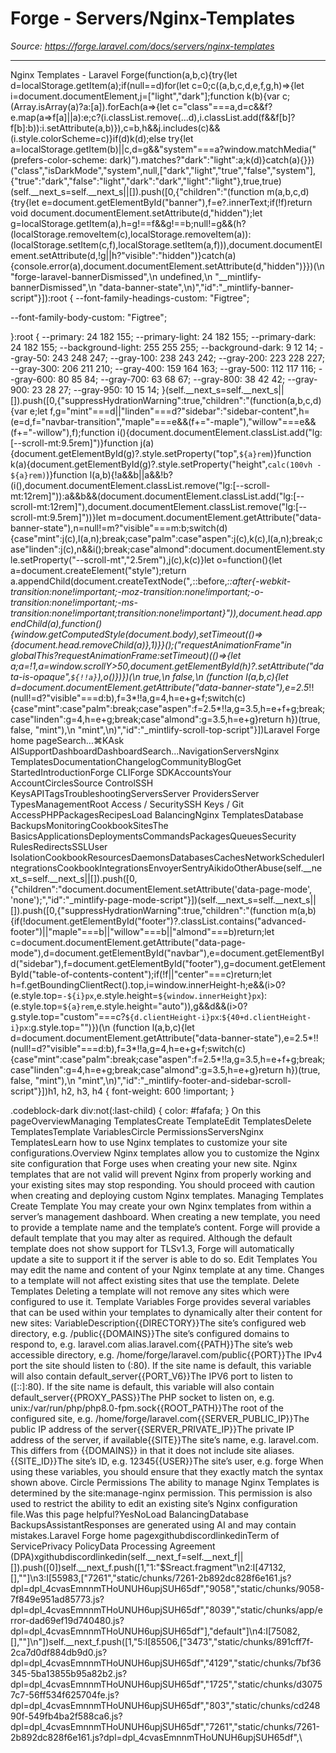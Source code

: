 # Forge - Servers/Nginx-Templates

*Source: https://forge.laravel.com/docs/servers/nginx-templates*

---

Nginx Templates - Laravel Forge(function(a,b,c){try{let d=localStorage.getItem(a);if(null==d)for(let c=0;c((a,b,c,d,e,f,g,h)=>{let i=document.documentElement,j=["light","dark"];function k(b){var c;(Array.isArray(a)?a:[a]).forEach(a=>{let c="class"===a,d=c&&f?e.map(a=>f[a]||a):e;c?(i.classList.remove(...d),i.classList.add(f&&f[b]?f[b]:b)):i.setAttribute(a,b)}),c=b,h&&j.includes(c)&&(i.style.colorScheme=c)}if(d)k(d);else try{let a=localStorage.getItem(b)||c,d=g&&"system"===a?window.matchMedia("(prefers-color-scheme: dark)").matches?"dark":"light":a;k(d)}catch(a){}})("class","isDarkMode","system",null,["dark","light","true","false","system"],{"true":"dark","false":"light","dark":"dark","light":"light"},true,true)(self.__next_s=self.__next_s||[]).push([0,{"children":"(function m(a,b,c,d){try{let e=document.getElementById(\"banner\"),f=e?.innerText;if(!f)return void document.documentElement.setAttribute(d,\"hidden\");let g=localStorage.getItem(a),h=g!==f&&g!==b;null!=g&&(h?(localStorage.removeItem(c),localStorage.removeItem(a)):(localStorage.setItem(c,f),localStorage.setItem(a,f))),document.documentElement.setAttribute(d,!g||h?\"visible\":\"hidden\")}catch(a){console.error(a),document.documentElement.setAttribute(d,\"hidden\")}})(\n  \"forge-laravel-bannerDismissed\",\n  undefined,\n  \"__mintlify-bannerDismissed\",\n  \"data-banner-state\",\n)","id":"_mintlify-banner-script"}]):root {
  --font-family-headings-custom: "Figtree";
  
  --font-family-body-custom: "Figtree";
  
}:root {
    --primary: 24 182 155;
    --primary-light: 24 182 155;
    --primary-dark: 24 182 155;
    --background-light: 255 255 255;
    --background-dark: 9 12 14;
    --gray-50: 243 248 247;
    --gray-100: 238 243 242;
    --gray-200: 223 228 227;
    --gray-300: 206 211 210;
    --gray-400: 159 164 163;
    --gray-500: 112 117 116;
    --gray-600: 80 85 84;
    --gray-700: 63 68 67;
    --gray-800: 38 42 42;
    --gray-900: 23 28 27;
    --gray-950: 10 15 14;
  }(self.__next_s=self.__next_s||[]).push([0,{"suppressHydrationWarning":true,"children":"(function(a,b,c,d){var e;let f,g=\"mint\"===d||\"linden\"===d?\"sidebar\":\"sidebar-content\",h=(e=d,f=\"navbar-transition\",\"maple\"===e&&(f+=\"-maple\"),\"willow\"===e&&(f+=\"-willow\"),f);function i(){document.documentElement.classList.add(\"lg:[--scroll-mt:9.5rem]\")}function j(a){document.getElementById(g)?.style.setProperty(\"top\",`${a}rem`)}function k(a){document.getElementById(g)?.style.setProperty(\"height\",`calc(100vh - ${a}rem)`)}function l(a,b){!a&&b||a&&!b?(i(),document.documentElement.classList.remove(\"lg:[--scroll-mt:12rem]\")):a&&b&&(document.documentElement.classList.add(\"lg:[--scroll-mt:12rem]\"),document.documentElement.classList.remove(\"lg:[--scroll-mt:9.5rem]\"))}let m=document.documentElement.getAttribute(\"data-banner-state\"),n=null!=m?\"visible\"===m:b;switch(d){case\"mint\":j(c),l(a,n);break;case\"palm\":case\"aspen\":j(c),k(c),l(a,n);break;case\"linden\":j(c),n&&i();break;case\"almond\":document.documentElement.style.setProperty(\"--scroll-mt\",\"2.5rem\"),j(c),k(c)}let o=function(){let a=document.createElement(\"style\");return a.appendChild(document.createTextNode(\"*,*::before,*::after{-webkit-transition:none!important;-moz-transition:none!important;-o-transition:none!important;-ms-transition:none!important;transition:none!important}\")),document.head.appendChild(a),function(){window.getComputedStyle(document.body),setTimeout(()=>{document.head.removeChild(a)},1)}}();(\"requestAnimationFrame\"in globalThis?requestAnimationFrame:setTimeout)(()=>{let a;a=!1,a=window.scrollY>50,document.getElementById(h)?.setAttribute(\"data-is-opaque\",`${!!a}`),o()})})(\n  true,\n  false,\n  (function l(a,b,c){let d=document.documentElement.getAttribute(\"data-banner-state\"),e=2.5*!!(null!=d?\"visible\"===d:b),f=3*!!a,g=4,h=e+g+f;switch(c){case\"mint\":case\"palm\":break;case\"aspen\":f=2.5*!!a,g=3.5,h=e+f+g;break;case\"linden\":g=4,h=e+g;break;case\"almond\":g=3.5,h=e+g}return h})(true, false, \"mint\"),\n  \"mint\",\n)","id":"_mintlify-scroll-top-script"}])Laravel Forge home pageSearch...⌘KAsk AISupportDashboardDashboardSearch...NavigationServersNginx TemplatesDocumentationChangelogCommunityBlogGet StartedIntroductionForge CLIForge SDKAccountsYour AccountCirclesSource ControlSSH KeysAPITagsTroubleshootingServersServer ProvidersServer TypesManagementRoot Access / SecuritySSH Keys / Git AccessPHPPackagesRecipesLoad BalancingNginx TemplatesDatabase BackupsMonitoringCookbookSitesThe BasicsApplicationsDeploymentsCommandsPackagesQueuesSecurity RulesRedirectsSSLUser IsolationCookbookResourcesDaemonsDatabasesCachesNetworkSchedulerIntegrationsCookbookIntegrationsEnvoyerSentryAikidoOtherAbuse(self.__next_s=self.__next_s||[]).push([0,{"children":"document.documentElement.setAttribute('data-page-mode', 'none');","id":"_mintlify-page-mode-script"}])(self.__next_s=self.__next_s||[]).push([0,{"suppressHydrationWarning":true,"children":"(function m(a,b){if(!document.getElementById(\"footer\")?.classList.contains(\"advanced-footer\")||\"maple\"===b||\"willow\"===b||\"almond\"===b)return;let c=document.documentElement.getAttribute(\"data-page-mode\"),d=document.getElementById(\"navbar\"),e=document.getElementById(\"sidebar\"),f=document.getElementById(\"footer\"),g=document.getElementById(\"table-of-contents-content\");if(!f||\"center\"===c)return;let h=f.getBoundingClientRect().top,i=window.innerHeight-h;e&&(i>0?(e.style.top=`-${i}px`,e.style.height=`${window.innerHeight}px`):(e.style.top=`${a}rem`,e.style.height=\"auto\")),g&&d&&(i>0?g.style.top=\"custom\"===c?`${d.clientHeight-i}px`:`${40+d.clientHeight-i}px`:g.style.top=\"\")})(\n  (function l(a,b,c){let d=document.documentElement.getAttribute(\"data-banner-state\"),e=2.5*!!(null!=d?\"visible\"===d:b),f=3*!!a,g=4,h=e+g+f;switch(c){case\"mint\":case\"palm\":break;case\"aspen\":f=2.5*!!a,g=3.5,h=e+f+g;break;case\"linden\":g=4,h=e+g;break;case\"almond\":g=3.5,h=e+g}return h})(true, false, \"mint\"),\n  \"mint\",\n)","id":"_mintlify-footer-and-sidebar-scroll-script"}])h1, h2, h3, h4 {
    font-weight: 600 !important;
}

.codeblock-dark div:not(:last-child) {
    color: #fafafa;
}
On this pageOverviewManaging TemplatesCreate TemplateEdit TemplatesDelete TemplatesTemplate VariablesCircle PermissionsServersNginx TemplatesLearn how to use Nginx templates to customize your site configurations.​Overview
Nginx templates allow you to customize the Nginx site configuration that Forge uses when creating your new site.
Nginx templates that are not valid will prevent Nginx from properly working and your existing sites may stop responding. You should proceed with caution when creating and deploying custom Nginx templates.
​Managing Templates
​Create Template
You may create your own Nginx templates from within a server’s management dashboard. When creating a new template, you need to provide a template name and the template’s content. Forge will provide a default template that you may alter as required.
Although the default template does not show support for TLSv1.3, Forge will automatically update a site to support it if the server is able to do so.
​Edit Templates
You may edit the name and content of your Nginx template at any time. Changes to a template will not affect existing sites that use the template.
​Delete Templates
Deleting a template will not remove any sites which were configured to use it.
​Template Variables
Forge provides several variables that can be used within your templates to dynamically alter their content for new sites:
VariableDescription{{DIRECTORY}}The site’s configured web directory, e.g. /public{{DOMAINS}}The site’s configured domains to respond to, e.g. laravel.com alias.laravel.com{{PATH}}The site’s web accessible directory, e.g. /home/forge/laravel.com/public{{PORT}}The IPv4 port the site should listen to (:80). If the site name is default, this variable will also contain default_server{{PORT_V6}}The IPV6 port to listen to ([::]:80). If the site name is default, this variable will also contain default_server{{PROXY_PASS}}The PHP socket to listen on, e.g. unix:/var/run/php/php8.0-fpm.sock{{ROOT_PATH}}The root of the configured site, e.g. /home/forge/laravel.com{{SERVER_PUBLIC_IP}}The public IP address of the server{{SERVER_PRIVATE_IP}}The private IP address of the server, if available{{SITE}}The site’s name, e.g. laravel.com. This differs from {{DOMAINS}} in that it does not include site aliases.{{SITE_ID}}The site’s ID, e.g. 12345{{USER}}The site’s user, e.g. forge
When using these variables, you should ensure that they exactly match the syntax shown above.
​Circle Permissions
The ability to manage Nginx Templates is determined by the site:manage-nginx permission. This permission is also used to restrict the ability to edit an existing site’s Nginx configuration file.Was this page helpful?YesNoLoad BalancingDatabase BackupsAssistantResponses are generated using AI and may contain mistakes.Laravel Forge home pagexgithubdiscordlinkedinTerm of ServicePrivacy PolicyData Processing Agreement (DPA)xgithubdiscordlinkedin(self.__next_f=self.__next_f||[]).push([0])self.__next_f.push([1,"1:\"$Sreact.fragment\"\n2:I[47132,[],\"\"]\n3:I[55983,[\"7261\",\"static/chunks/7261-2b892dc828f6e161.js?dpl=dpl_4cvasEmnnmTHoUNUH6upjSUH65df\",\"9058\",\"static/chunks/9058-7f849e951ad85773.js?dpl=dpl_4cvasEmnnmTHoUNUH6upjSUH65df\",\"8039\",\"static/chunks/app/error-dad69ef19d740480.js?dpl=dpl_4cvasEmnnmTHoUNUH6upjSUH65df\"],\"default\"]\n4:I[75082,[],\"\"]\n"])self.__next_f.push([1,"5:I[85506,[\"3473\",\"static/chunks/891cff7f-2ca7d0df884db9d0.js?dpl=dpl_4cvasEmnnmTHoUNUH6upjSUH65df\",\"4129\",\"static/chunks/7bf36345-5ba13855b95a82b2.js?dpl=dpl_4cvasEmnnmTHoUNUH6upjSUH65df\",\"1725\",\"static/chunks/d30757c7-56ff534f625704fe.js?dpl=dpl_4cvasEmnnmTHoUNUH6upjSUH65df\",\"803\",\"static/chunks/cd24890f-549fb4ba2f588ca6.js?dpl=dpl_4cvasEmnnmTHoUNUH6upjSUH65df\",\"7261\",\"static/chunks/7261-2b892dc828f6e161.js?dpl=dpl_4cvasEmnnmTHoUNUH6upjSUH65df\",\